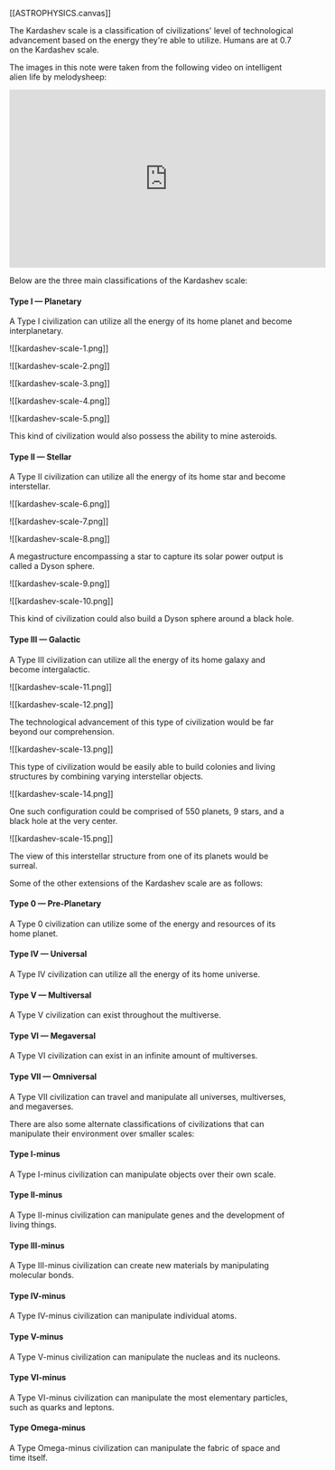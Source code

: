 [[ASTROPHYSICS.canvas]]

The Kardashev scale is a classification of civilizations' level of technological advancement based on the energy they're able to utilize. Humans are at 0.7 on the Kardashev scale.

The images in this note were taken from the following video on intelligent alien life by melodysheep:

<iframe width="560" height="315" src="https://www.youtube.com/embed/saWNMPL5ygk" title="YouTube video player" frameborder="0" allow="accelerometer; autoplay; clipboard-write; encrypted-media; gyroscope; picture-in-picture; web-share" allowfullscreen></iframe>

Below are the three main classifications of the Kardashev scale:

#### Type I — Planetary
A Type I civilization can utilize all the energy of its home planet and become interplanetary.

![[kardashev-scale-1.png]]

![[kardashev-scale-2.png]]

![[kardashev-scale-3.png]]

![[kardashev-scale-4.png]]

![[kardashev-scale-5.png]]

This kind of civilization would also possess the ability to mine asteroids.

#### Type II — Stellar
A Type II civilization can utilize all the energy of its home star and become interstellar.

![[kardashev-scale-6.png]]

![[kardashev-scale-7.png]]

![[kardashev-scale-8.png]]

A megastructure encompassing a star to capture its solar power output is called a Dyson sphere.

![[kardashev-scale-9.png]]

![[kardashev-scale-10.png]]

This kind of civilization could also build a Dyson sphere around a black hole.

#### Type III — Galactic
A Type III civilization can utilize all the energy of its home galaxy and become intergalactic.

![[kardashev-scale-11.png]]

![[kardashev-scale-12.png]]

The technological advancement of this type of civilization would be far beyond our comprehension.

![[kardashev-scale-13.png]]

This type of civilization would be easily able to build colonies and living structures by combining varying interstellar objects.

![[kardashev-scale-14.png]]

One such configuration could be comprised of 550 planets, 9 stars, and a black hole at the very center.

![[kardashev-scale-15.png]]

The view of this interstellar structure from one of its planets would be surreal.

Some of the other extensions of the Kardashev scale are as follows: 

#### Type 0 — Pre-Planetary
A Type 0 civilization can utilize some of the energy and resources of its home planet.

#### Type IV — Universal
A Type IV civilization can utilize all the energy of its home universe.

#### Type V — Multiversal
A Type V civilization can exist throughout the multiverse.

#### Type VI — Megaversal
A Type VI civilization can exist in an infinite amount of multiverses.

#### Type VII — Omniversal
A Type VII civilization can travel and manipulate all universes, multiverses, and megaverses.

There are also some alternate classifications of civilizations that can manipulate their environment over smaller scales:

#### Type I-minus
A Type I-minus civilization can manipulate objects over their own scale.

#### Type II-minus
A Type II-minus civilization can manipulate genes and the development of living things.

#### Type III-minus
A Type III-minus civilization can create new materials by manipulating molecular bonds.

#### Type IV-minus
A Type IV-minus civilization can manipulate individual atoms.

#### Type V-minus
A Type V-minus civilization can manipulate the nucleas and its nucleons.

#### Type VI-minus
A Type VI-minus civilization can manipulate the most elementary particles, such as quarks and leptons.

#### Type Omega-minus
A Type Omega-minus civilization can manipulate the fabric of space and time itself.